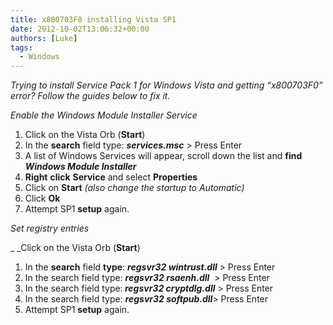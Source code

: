 ```yaml
---
title: x800703F0 installing Vista SP1
date: 2012-10-02T13:06:32+00:00
authors: [Luke]
tags:
  - Windows
---
```

_Trying to install Service Pack 1 for Windows Vista and getting “x800703F0” error? Follow the guides below to fix it._

_Enable the Windows Module Installer Service_

<ol start="1">
  <li>
    Click on the Vista Orb (<strong>Start</strong>)
  </li>
  <li>
    In the <strong>search</strong> field type: <strong><em>services.msc</em></strong> > Press Enter
  </li>
  <li>
    A list of Windows Services will appear, scroll down the list and <strong>find</strong> <strong><em>Windows Module Installer</em></strong>
  </li>
  <li>
    <strong>Right</strong> <strong>click</strong> <strong>Service</strong> and select <strong>Properties</strong>
  </li>
  <li>
    Click on <strong>Start</strong><em> (also change the startup to Automatic)</em>
  </li>
  <li>
    Click <strong>Ok</strong>
  </li>
  <li>
    Attempt SP1 <strong>setup</strong> again.
  </li>
</ol>

_Set registry entries_

_ _Click on the Vista Orb (**Start**)

<ol start="1">
  <li>
    In the <strong>search</strong> field <strong>type</strong>: <strong><em>regsvr32 wintrust.dll</em></strong> > Press Enter
  </li>
  <li>
    In the search field type: <strong><em>regsvr32 rsaenh.dll</em></strong>  > Press Enter
  </li>
  <li>
    In the search field type:<strong><em> regsvr32 cryptdlg.dll</em></strong> > Press Enter
  </li>
  <li>
    In the search field type: <strong><em>regsvr32 softpub.dll</em></strong>> Press Enter
  </li>
  <li>
    Attempt SP1 <strong>setup</strong> again.
  </li>
</ol>